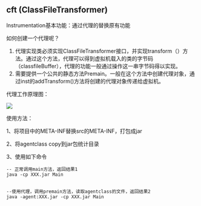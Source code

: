 
## cft (ClassFileTransformer) ##

Instrumentation基本功能：通过代理的替换原有功能

如何创建一个代理呢？


1. 代理实现类必须实现ClassFileTransformer接口，并实现transform（）方法。通过这个方法，代理可以得到虚拟机载入的类的字节码（classfileBuffer），代理的功能一般通过操作这一串字节码得以实现。
2. 需要提供一个公共的静态方法Premain。一般在这个方法中创建代理对象，通过inst的addTransform()方法将创建的代理对象传递给虚拟机。

代理工作原理图：

![](https://www.ibm.com/developerworks/cn/java/j-lo-instrumentation/pic1.JPG)

使用方法：

1、将项目中的META-INF替换src的META-INF，打包成jar

2、将agentclass copy到jar包统计目录

3、使用如下命令

    
    -- 正常调用main方法，返回结果1
    java -cp XXX.jar Main
    
    	
    --使用代理，调用premain方法，读取agentclass的文件，返回结果2	 
    java -agent:XXX.jar -cp XXX.jar Main 





